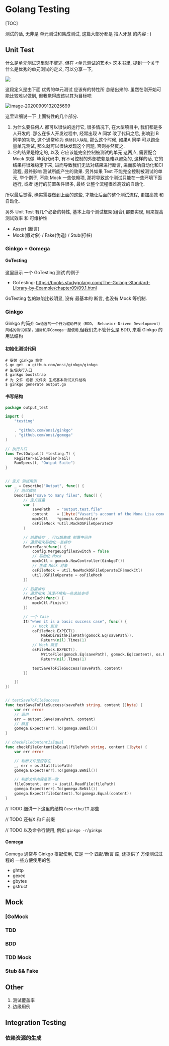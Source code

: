 # Golang Testing

[TOC]

测试的话, 无非是 单元测试和集成测试, 这篇大部分都是 拾人牙慧 的内容 : )

## Unit Test

什么是单元测试这里就不赘述. 但在 <单元测试的艺术> 这本书里, 提到一个关于什么是优秀的单元测试的定义, 可以分享一下, 

![](/home/kurisu/.config/Typora/typora-user-images/image-20200909131853194.png)

这段定义是由下面 优秀的单元测试 应该有的特性所 总结出来的. 虽然在刚开始可能比较难以做到, 但我觉得应该以其为目标吧

![image-20200909132025699](/home/kurisu/.config/Typora/typora-user-images/image-20200909132025699.png)

这里详细说一下 上面特性的几个部分.

1. 为什么要任何人 都可以很快的运行它, 很多情况下, 在大型项目中, 我们都是多人开发的. 那么在多人开发过程中, 经常出现 A 同学 改了代码之后, 影响到 B 同学的功能, 这个通常称为 `偶然引入缺陷`, 那么这个时候, 如果A 同学 可以跑全量单元测试, 那么就可以很快发现这个问题, 否则亦然反之.
2. 它的结果是稳定的, 以及 它应该能完全控制被测试的单元 这两点, 需要配合 Mock 来做. 毕竟代码中, 有不可控制的外部依赖是难以避免的, 这样的话, 它的结果将很难稳定下来, 进而导致我们无法对结果进行断言, 进而影响自动化和CI 流程, 最终影响 测试所能产生的效果. 另外如果 Test 不能完全控制被测试的单元, 举个例子, 不能 Mock 一些依赖项, 那将导致这个测试只能在一些环境下面运行, 或者 运行的前置条件很多, 最终 让整个流程很难高效的自动化.

所以最后觉得, 确实需要做到上面的这些, 才能让后面的整个测试流程, 更加高效 和 自动化.

另外 Unit Test 有几个必备的特性, 基本上每个测试框架(组合),都要实现, 用来提高 测试效率 和 可维护性

*  Assert (断言)
* Mock(假对象) / Fake(伪造) / Stub(打桩)

### Ginkgo + Gomega

#### GoTesting

这里展示 一个 GoTesting 测试 的例子

* GoTesting: https://books.studygolang.com/The-Golang-Standard-Library-by-Example/chapter09/09.1.html

GoTesting 包的缺陷比较明显, 没有 最基本的 断言, 也没有 Mock 等机制.

### Ginkgo

Ginkgo 的简介 `Go语言的一个行为驱动开发（BDD， Behavior-Driven Development）风格的测试框架，通常和库Gomega一起使用`,但我们先不管什么是 BDD, 来看 Ginkgo 的 用法结构

#### 初始化测试代码

```shell
# 安装 ginkgo 命令
$ go get -u github.com/onsi/ginkgo/ginkgo
# 生成执行入口
$ ginkgo bootstrap
# 为 文件 或者 文件夹 生成基本测试文件结构
$ ginkgo generate output.go
```

#### 书写结构

```go
package output_test

import (
	"testing"

	. "github.com/onsi/ginkgo"
	. "github.com/onsi/gomega"
)

// 执行入口
func TestOutput(t *testing.T) {
	RegisterFailHandler(Fail)
	RunSpecs(t, "Output Suite")
}


// 定义 测试用例
var _ = Describe("Output", func() {
    // 测试模块
	Describe("save to many files", func() {
        // 定义变量
		var (
			savePath   = "output.test.file"
			content    = []byte("Vasari's account of the Mona Lisa comes from his biography of Leonardo published in 1550, 31 years after the artist's death. It has long been the best-known source of information on the provenance of the work and identity of the sitter. Leonardo's assistant Salaì, at his death in 1524, owned a portrait which in his personal papers was named la Gioconda, a painting bequeathed to him by Leonardo.")
			mockCtl    *gomock.Controller
			osFileMock *util.MockOSFileOperateIF
		)

        // 前置操作 , 可以想象成 前置中间件
        // 通常用来初始化一些操作
		BeforeEach(func() {
			config.MergeLogfilesSwitch = false
            // 初始化 Mock
			mockCtl = gomock.NewController(GinkgoT())
            // 生成 Mock 对象
			osFileMock = util.NewMockOSFileOperateIF(mockCtl)
			util.OSFileOperate = osFileMock
		})

        // 后置操作
        // 通常用来 清理环境和一些总结事项
		AfterEach(func() {
			mockCtl.Finish()
		})

        // 一个 Case
		It("when it is a basic success case", func() {
            // Mock 断言
			osFileMock.EXPECT().
				MakeDirWithFilePath(gomock.Eq(savePath)).
				Return(nil).Times(1)
            // Mock 断言
			osFileMock.EXPECT().
				WriteFile(gomock.Eq(savePath), gomock.Eq(content), os.FileMode(0644)).
				Return(nil).Times(1)

			testSaveToFileSuccess(savePath, content)
		})

	})
})


// testSaveToFileSuccess
func testSaveToFileSuccess(savePath string, content []byte) {
	var err error
    // 调用
	err = output.Save(savePath, content)
    // 断言
	gomega.Expect(err).To(gomega.BeNil())
}

// checkFileContentIsEqual
func checkFileContentIsEqual(filePath string, content []byte) {
	var err error

	// 判断文件是否存在
	_, err = os.Stat(filePath)
	gomega.Expect(err).To(gomega.BeNil())

	// 判断文件内容是否一致
	fileContent, err := ioutil.ReadFile(filePath)
	gomega.Expect(err).To(gomega.BeNil())
	gomega.Expect(fileContent).To(gomega.Equal(content))
}


```

// TODO 细讲一下这里的结构 `Describe/IT` 那些

// TODO 还有X 和 F 前缀

// TODO 以及命令行使用, 例如 `ginkgo -r`/`ginkgo`

 #### Gomega

Gomega 通常与 Ginkgo 搭配使用, 它是 一个 匹配/断言 库, 还提供了 方便测试过程的 一些方便使用的包

* ghttp
* gexec
* gbytes
* gstruct

## Mock

### [GoMock

### TDD

### BDD

### TDD Mock

### Stub && Fake

## Other

1. 测试覆盖率
2. 边缘用例

## Integration Testing

### 依赖资源的生成

